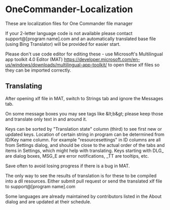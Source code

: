 # OneCommander-Localization
These are localization files for One Commander file manager

If your 2-letter language code is not available please contact support@[program name].com and an automatically translated base file (using Bing Translator) will be provided for easier start.

Please don't use code editor for editing these - use Microsoft's Multilingual app toolkit 4.0 Editor (MAT)
https://developer.microsoft.com/en-us/windows/downloads/multilingual-app-toolkit/
to open these xlf files so they can be imported correctly.

## Translating
After opening xlf file in MAT, switch to Strings tab and ignore the Messages tab.

On some message boxes you may see tags like &lt‎;b&gt‎; please keep those and translate only text in and around it.

Keys can be sorted by "Translation state" column (third) to see first new or updated keys.
Location of certain string in program can be determined from ID/Key name column. For example "resourcesettings" in ID columns are all from Settings dialog, and should be close to the actual order of the tabs and items in Settings, which might help with translating. Keys starting with DLG_ are dialog boxes, MSG_E are error notifications, _TT are tooltips, etc.

Save often to avoid losing progress if there is a bug in MAT.

The only way to see the results of translation is for these to be compiled into a dll resources. Either submit pull request or send the translated xlf file to support@[program name].com

Some languages are already maintained by contributors listed in the About dialog and are updated at their schedule.

